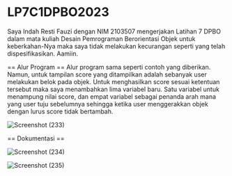 # LP7C1DPBO2023

Saya Indah Resti Fauzi dengan NIM 2103507 mengerjakan Latihan 7 DPBO dalam mata kuliah Desain Pemrograman Berorientasi Objek untuk keberkahan-Nya maka saya tidak melakukan kecurangan seperti yang telah dispesifikasikan. Aamiin.

== Alur Program ==
Alur program sama seperti contoh yang diberikan. Namun, untuk tampilan score yang ditampilkan adalah sebanyak user melakukan belok pada objek. Untuk menghasilkan score sesuai ketentuan tersebut maka saya menambahkan lima variabel baru. Satu variabel untuk menampung nilai score, dan empat variabel sebagai penanda arah mana yang user tuju sebelumnya sehingga ketika user menggerakkan objek dengan lurus score tidak bertambah.


![Screenshot (233)](https://user-images.githubusercontent.com/99266430/233927644-a21356f6-618a-4f2c-bc98-3a44957a6492.png)

== Dokumentasi ==

![Screenshot (234)](https://user-images.githubusercontent.com/99266430/233927782-f508cc89-a665-4784-8675-62cfe7d54f2f.png)

![Screenshot (235)](https://user-images.githubusercontent.com/99266430/233927803-288427be-fae4-436d-8d14-9d05d08bf232.png)
